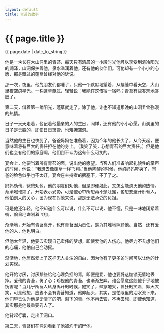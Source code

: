 ```yaml
---
layout: default
title: 青苔的故事
---
```

<h1>{{ page.title }}</h1>
<p>{{ page.date | date_to_string }}</p>

 他是一块长在大山洞里的青苔，每天只有清晨的一小段时光他可以享受到清冷阳光的润泽，山洞保护着他，泉水滋润着他，还有他的伙伴们。可他却有一个小小的心愿，那是飘过的蓬草曾经对他的诉说。

  那一次，夜里，他的朋友们都睡了，只他一个默默地望着，从罅缝中看天空，大山里夜空的星光。一株蓬草飘过，轻轻说：我能在这借宿一宿吗？青苔有些害羞地答应了。

  第二天，借着第一缕阳光，蓬草就走了。除了他，谁也不知道那晚的山洞里曾弥漫的热情。

  日子一天天走着，他记着他最亲的人的生日，同样，还有他的小小心愿。山洞里的日子是无趣的，即使日日箫管，也难掩空洞。

  当然他的生日也快到了，爸爸妈妈在准备着，因为今年的他长大了，从今天起，便意味着将有巨大的责任担在他的身上。（我笑了笑，心想青苔的巨大责任。）但是他们也会有他们的家庭啊，他们到不认为这有什么可笑的。

  宴会上，他要当着所有青苔的面，说出他的愿望。当客人们准备响起礼貌性的掌声的时候，他说：“我想去像蓬草一样飞翔。”当他陶醉的时候，他的妈妈吓哭了，爸爸的脸色似乎也不太好，宴会在主持者的搪塞下，不了了之。

  妈妈劝他，爸爸劝他，他的朋友们劝他，但是即便如此，又怎么能浇灭他的热情。渐渐地他烦了，开始表示妥协，可是他心中所想再不愿吐露，他想要避开所有人，他怕别人的关心，因为现在对他来说，那是无法承受的负担。

  可是他还年轻，他不知道什么可以说，什么不可以说，他不懂，只是一味地闭紧着嘴，偷偷地谋划着飞翔。

  渐渐地，开始有青苔离开，也有青苔因为责任，勉为其难地照顾他。当然，还有爱他的人，他也明白。

  但他太年轻，他要去实现自己宏伟的梦想。即使爱他的人伤心，他尽力不去想他们的心痛，他怕自己会动摇。

  渐渐地，他居然爱上了这样无人关注的自由，因为他有了更多的时间可以让他的计划实现。

  他开始讨厌，讨厌那些给他心理负担的青，即便是爱，他也要将这枷锁无情地丢掉。爱他的青苔，伤了心；珍视他的青苔，也渐渐放弃。谁会愿意这般傻乎乎地被伤害呢？当几乎所有人转身离开的时候，他笑了，肆意地笑，疯狂的笑着，仰天大笑，可是他想，应该不会有青苔知道，他仰起头，其实，是怕眼里的泪水流下来，他们早已认为他是无情了的吧。剩下的青，他不再去管，不再去想，即使他知道，其实那是他最重要的人了。

  他背起行囊，走出了洞口。
  
  第二天，青苔们在洞边看到了他被灼干的尸体。